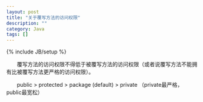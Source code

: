 ```yaml
---
layout: post
title: "关于覆写方法的访问权限"
description: ""
category: Java
tags: []
---
```

{% include JB/setup %}

　　覆写方法的访问权限不得低于被覆写方法的访问权限（或者说覆写方法不能拥有比被覆写方法更严格的访问权限）。  

　　public > protected > package (default) > private （private最严格，public最宽松）
